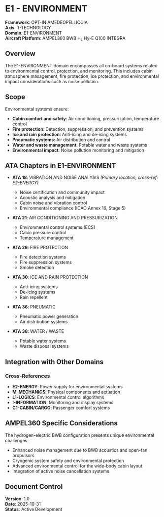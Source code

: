 # E1 - ENVIRONMENT

**Framework**: OPT-IN AMEDEOPELLICCIA  
**Axis**: T-TECHNOLOGY  
**Domain**: E1-ENVIRONMENT  
**Aircraft Platform**: AMPEL360 BWB H₂ Hy-E Q100 INTEGRA

## Overview

The E1-ENVIRONMENT domain encompasses all on-board systems related to environmental control, protection, and monitoring. This includes cabin atmosphere management, fire protection, ice protection, and environmental impact considerations such as noise pollution.

## Scope

Environmental systems ensure:
- **Cabin comfort and safety**: Air conditioning, pressurization, temperature control
- **Fire protection**: Detection, suppression, and prevention systems
- **Ice and rain protection**: Anti-icing and de-icing systems
- **Pneumatic systems**: Air distribution and control
- **Water and waste management**: Potable water and waste systems
- **Environmental impact**: Noise pollution monitoring and mitigation

## ATA Chapters in E1-ENVIRONMENT

- **ATA 18**: VIBRATION AND NOISE ANALYSIS _(Primary location, cross-ref: E2-ENERGY)_
  - Noise certification and community impact
  - Acoustic analysis and mitigation
  - Cabin noise and vibration control
  - Environmental compliance (ICAO Annex 16, Stage 5)

- **ATA 21**: AIR CONDITIONING AND PRESSURIZATION
  - Environmental control systems (ECS)
  - Cabin pressure control
  - Temperature management

- **ATA 26**: FIRE PROTECTION
  - Fire detection systems
  - Fire suppression systems
  - Smoke detection

- **ATA 30**: ICE AND RAIN PROTECTION
  - Anti-icing systems
  - De-icing systems
  - Rain repellent

- **ATA 36**: PNEUMATIC
  - Pneumatic power generation
  - Air distribution systems

- **ATA 38**: WATER / WASTE
  - Potable water systems
  - Waste disposal systems

## Integration with Other Domains

### Cross-References
- **E2-ENERGY**: Power supply for environmental systems
- **M-MECHANICS**: Physical components and actuation
- **L1-LOGICS**: Environmental control algorithms
- **I-INFORMATION**: Monitoring and display systems
- **C1-CABIN/CARGO**: Passenger comfort systems

## AMPEL360 Specific Considerations

The hydrogen-electric BWB configuration presents unique environmental challenges:
- Enhanced noise management due to BWB acoustics and open-fan propulsors
- Cryogenic system safety and environmental protection
- Advanced environmental control for the wide-body cabin layout
- Integration of active noise cancellation systems

## Document Control

**Version**: 1.0  
**Date**: 2025-10-31  
**Status**: Active Development
